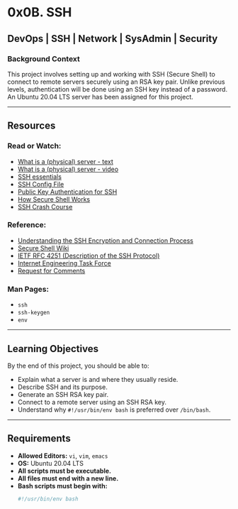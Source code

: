 # 0x0B. SSH

## DevOps | SSH | Network | SysAdmin | Security  

### Background Context

This project involves setting up and working with SSH (Secure Shell) to connect to remote servers securely using an RSA key pair. Unlike previous levels, authentication will be done using an SSH key instead of a password. An Ubuntu 20.04 LTS server has been assigned for this project.

---

## Resources

### Read or Watch:
- [What is a (physical) server - text](#)
- [What is a (physical) server - video](#)
- [SSH essentials](#)
- [SSH Config File](#)
- [Public Key Authentication for SSH](#)
- [How Secure Shell Works](#)
- [SSH Crash Course](#)

### Reference:
- [Understanding the SSH Encryption and Connection Process](#)
- [Secure Shell Wiki](#)
- [IETF RFC 4251 (Description of the SSH Protocol)](#)
- [Internet Engineering Task Force](#)
- [Request for Comments](#)

### Man Pages:
- `ssh`
- `ssh-keygen`
- `env`

---

## Learning Objectives

By the end of this project, you should be able to:

- Explain what a server is and where they usually reside.
- Describe SSH and its purpose.
- Generate an SSH RSA key pair.
- Connect to a remote server using an SSH RSA key.
- Understand why `#!/usr/bin/env bash` is preferred over `/bin/bash`.

---

## Requirements

- **Allowed Editors:** `vi`, `vim`, `emacs`
- **OS:** Ubuntu 20.04 LTS
- **All scripts must be executable.**
- **All files must end with a new line.**
- **Bash scripts must begin with:**
  ```bash
  #!/usr/bin/env bash

